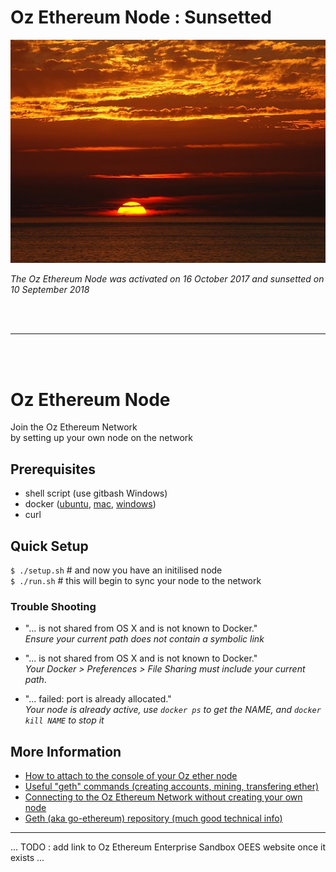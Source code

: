 # Oz Ethereum Node : Sunsetted

![](./ss.jpg)

*The Oz Ethereum Node was activated on 16 October 2017 and sunsetted on 10 September 2018*


<br/>
<br/>

------

<br/>
<br/>


# Oz Ethereum Node

Join the Oz Ethereum Network    
by setting up your own node on the network

## Prerequisites

* shell script (use gitbash Windows)
* docker ([ubuntu](https://www.digitalocean.com/community/tutorials/how-to-install-and-use-docker-on-ubuntu-16-04), [mac](https://docs.docker.com/docker-for-mac/install/), [windows](https://docs.docker.com/toolbox/toolbox_install_windows/))
* curl

## Quick Setup

`$ ./setup.sh`  # and now you have an initilised node    
`$ ./run.sh`  # this will begin to sync your node to the network


### Trouble Shooting 

* "... is not shared from OS X and is not known to Docker."   
  *Ensure your current path does not contain a symbolic link*

* "... is not shared from OS X and is not known to Docker."   
  *Your Docker > Preferences > File Sharing must include your current path*.  

* "... failed: port is already allocated."    
  *Your node is already active, use `docker ps` to get the NAME, and `docker kill NAME` to stop it*

## More Information

* [How to attach to the console of your Oz ether node](doc/attach.md)
* [Useful "geth" commands (creating accounts, mining, transfering ether)](doc/geth-commands.md)
* [Connecting to the Oz Ethereum Network without creating your own node](doc/oz-eth-metamask.md)
* [Geth (aka go-ethereum) repository (much good technical info)](https://github.com/ethereum/go-ethereum)


---

... TODO : add link to Oz Ethereum Enterprise Sandbox OEES website once it exists ...
